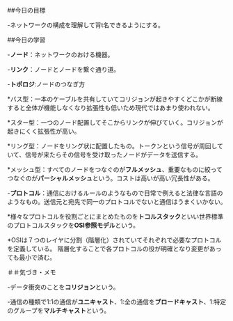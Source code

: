 ##今日の目標

-ネットワークの構成を理解して背t名できるようにする。

##今日の学習

-**ノード**：ネットワークのおける機器。

-**リンク**：ノードとノードを繋ぐ通り道。

-**トポロジ**:ノードのつなぎ方

*バス型：一本のケーブルを共有していてコリジョンが起きやすくどこかが断線すると全体が機能しなくなり拡張性も低いため現代ではあまり使われない。

*スター型：一つのノード配置してそこからリンクが伸びていく。コリジョンが起きにくく拡張性が高い。

*リング型：ノードをリング状に配置したもの。トークンという信号が周回していて、信号が来たらその信号を受け取ったノードがデータを送信する。

*メッシュ型：すべてのノードをつなぐのが**フルメッシュ**、重要なものに絞ってつなぐのが**パーシャルメッシュ**という。コストは高いが高い冗長性がある。

-**プロトコル**：通信におけるルールのようなもので日常で例えると法律な言語のようなもの。送信元と宛先で同一のプロトコルでないと通信はうまくいかない。

*様々なプロトコルを役割ごとにまとめたものを**トコルスタック**といい世界標準のプロトコルスタックを**OSI参照モデル**という。

*OSIは７つのレイヤに分割（階層化）されていてそれぞれで必要なプロトコルを定義している。
階層化することで各プロトコルの役が明確となり変更があっても最小で済む。

＃＃気づき・メモ

-データ衝突のことを**コリジョン**という。

-通信の種類で1:1の通信が**ユニキャスト**、1:全の通信を**ブロードキャスト**、1:特定のグループを**マルチキャスト**という。